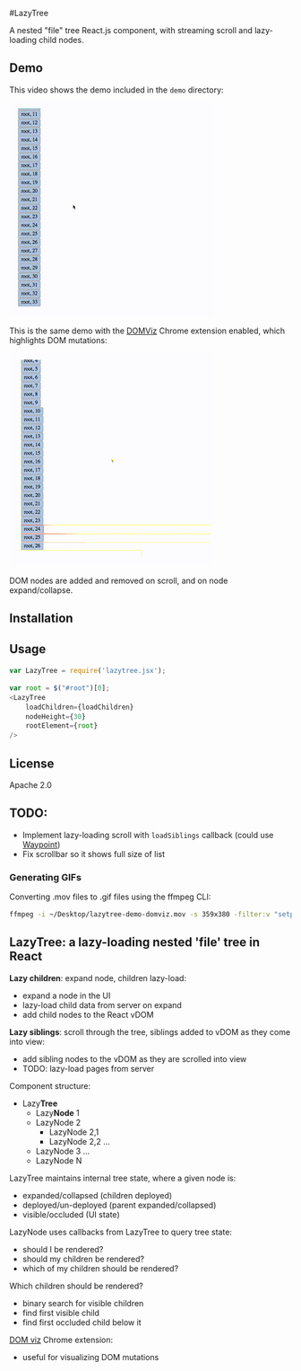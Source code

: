 #LazyTree

A nested "file" tree React.js component, with streaming scroll and lazy-loading child nodes.

## Demo

This video shows the demo included in the `demo` directory:

![LazyTree demo](static/lazytree-demo.gif)

This is the same demo with the [DOMViz]() Chrome extension enabled,
which highlights DOM mutations:

![LazyTree demo using the DomViz Chrome extension](static/lazytree-demo-domviz.gif)

DOM nodes are added and removed on scroll, and on node expand/collapse.

## Installation

## Usage

```javascript
var LazyTree = require('lazytree.jsx');
```

```javascript
var root = $("#root")[0];
<LazyTree
    loadChildren={loadChildren}
    nodeHeight={30}
    rootElement={root}
/>
```


## License

Apache 2.0

## TODO:

- Implement lazy-loading scroll with `loadSiblings` callback
(could use [Waypoint](https://github.com/brigade/react-waypoint))
- Fix scrollbar so it shows full size of list

### Generating GIFs

Converting .mov files to .gif files using the ffmpeg CLI:

```bash
ffmpeg -i ~/Desktop/lazytree-demo-domviz.mov -s 359x380 -filter:v "setpts=0.5*PTS" -t 5 -f gif - | gifsicle --optimize=3 > lazytree-demo-domviz.gif
```

## LazyTree: a lazy-loading nested 'file' tree in React

__Lazy children__: expand node, children lazy-load:

- expand a node in the UI
- lazy-load child data from server on expand
- add child nodes to the React vDOM

__Lazy siblings__: scroll through the tree, siblings added to vDOM as they come into view:

- add sibling nodes to the vDOM as they are scrolled into view
- TODO: lazy-load pages from server

Component structure:

- Lazy**Tree**
  - Lazy**Node** 1
  - LazyNode 2
    - LazyNode 2,1
    - LazyNode 2,2
    ...
  - LazyNode 3
  ...
  - LazyNode N

LazyTree maintains internal tree state, where a given node is:

- expanded/collapsed (children deployed)
- deployed/un-deployed (parent expanded/collapsed)
- visible/occluded (UI state)

LazyNode uses callbacks from LazyTree to query tree state:

- should I be rendered?
- should my children be rendered?
- which of my children should be rendered?

Which children should be rendered?

- binary search for visible children
- find first visible child
- find first occluded child below it

[DOM viz](https://github.com/paul-jean/dom-viz) Chrome extension:

- useful for visualizing DOM mutations
